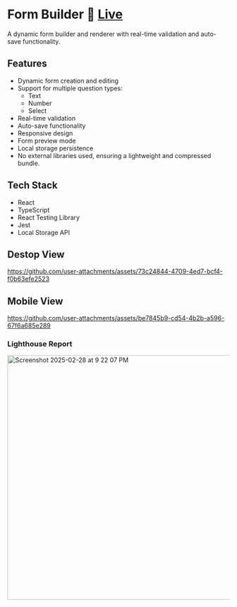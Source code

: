 # Form Builder 🚀 [Live](https://form-builder1.netlify.app/)

A dynamic form builder and renderer with real-time validation and auto-save functionality.

## Features

- Dynamic form creation and editing
- Support for multiple question types:
    - Text
    - Number
    - Select
- Real-time validation
- Auto-save functionality
- Responsive design
- Form preview mode
- Local storage persistence
- No external libraries used, ensuring a lightweight and compressed bundle. 

## Tech Stack

- React
- TypeScript
- React Testing Library
- Jest
- Local Storage API

## Destop View

https://github.com/user-attachments/assets/73c24844-4709-4ed7-bcf4-f0b63efe2523

## Mobile View

https://github.com/user-attachments/assets/be7845b9-cd54-4b2b-a596-67f6a685e289

### Lighthouse Report

<img width="554" alt="Screenshot 2025-02-28 at 9 22 07 PM" src="https://github.com/user-attachments/assets/d4fccf2a-efe0-458d-a476-ce3de4d508ea" />
